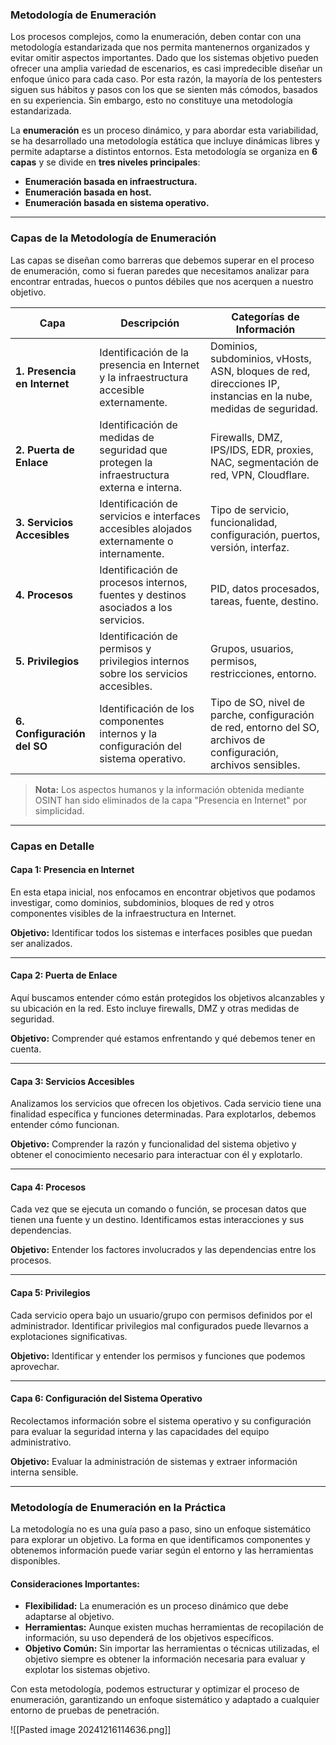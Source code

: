 ### **Metodología de Enumeración**

Los procesos complejos, como la enumeración, deben contar con una metodología estandarizada que nos permita mantenernos organizados y evitar omitir aspectos importantes. Dado que los sistemas objetivo pueden ofrecer una amplia variedad de escenarios, es casi impredecible diseñar un enfoque único para cada caso. Por esta razón, la mayoría de los pentesters siguen sus hábitos y pasos con los que se sienten más cómodos, basados en su experiencia. Sin embargo, esto no constituye una metodología estandarizada.

La **enumeración** es un proceso dinámico, y para abordar esta variabilidad, se ha desarrollado una metodología estática que incluye dinámicas libres y permite adaptarse a distintos entornos. Esta metodología se organiza en **6 capas** y se divide en **tres niveles principales**:

- **Enumeración basada en infraestructura.**
- **Enumeración basada en host.**
- **Enumeración basada en sistema operativo.**

---

### **Capas de la Metodología de Enumeración**

Las capas se diseñan como barreras que debemos superar en el proceso de enumeración, como si fueran paredes que necesitamos analizar para encontrar entradas, huecos o puntos débiles que nos acerquen a nuestro objetivo.

| **Capa**                     | **Descripción**                                                                           | **Categorías de Información**                                                                                     |
| ---------------------------- | ----------------------------------------------------------------------------------------- | ----------------------------------------------------------------------------------------------------------------- |
| **1. Presencia en Internet** | Identificación de la presencia en Internet y la infraestructura accesible externamente.   | Dominios, subdominios, vHosts, ASN, bloques de red, direcciones IP, instancias en la nube, medidas de seguridad.  |
| **2. Puerta de Enlace**      | Identificación de medidas de seguridad que protegen la infraestructura externa e interna. | Firewalls, DMZ, IPS/IDS, EDR, proxies, NAC, segmentación de red, VPN, Cloudflare.                                 |
| **3. Servicios Accesibles**  | Identificación de servicios e interfaces accesibles alojados externamente o internamente. | Tipo de servicio, funcionalidad, configuración, puertos, versión, interfaz.                                       |
| **4. Procesos**              | Identificación de procesos internos, fuentes y destinos asociados a los servicios.        | PID, datos procesados, tareas, fuente, destino.                                                                   |
| **5. Privilegios**           | Identificación de permisos y privilegios internos sobre los servicios accesibles.         | Grupos, usuarios, permisos, restricciones, entorno.                                                               |
| **6. Configuración del SO**  | Identificación de los componentes internos y la configuración del sistema operativo.      | Tipo de SO, nivel de parche, configuración de red, entorno del SO, archivos de configuración, archivos sensibles. |

> **Nota:** Los aspectos humanos y la información obtenida mediante OSINT han sido eliminados de la capa "Presencia en Internet" por simplicidad.

---

### **Capas en Detalle**

#### **Capa 1: Presencia en Internet**

En esta etapa inicial, nos enfocamos en encontrar objetivos que podamos investigar, como dominios, subdominios, bloques de red y otros componentes visibles de la infraestructura en Internet.

**Objetivo:** Identificar todos los sistemas e interfaces posibles que puedan ser analizados.

---

#### **Capa 2: Puerta de Enlace**

Aquí buscamos entender cómo están protegidos los objetivos alcanzables y su ubicación en la red. Esto incluye firewalls, DMZ y otras medidas de seguridad.

**Objetivo:** Comprender qué estamos enfrentando y qué debemos tener en cuenta.

---

#### **Capa 3: Servicios Accesibles**

Analizamos los servicios que ofrecen los objetivos. Cada servicio tiene una finalidad específica y funciones determinadas. Para explotarlos, debemos entender cómo funcionan.

**Objetivo:** Comprender la razón y funcionalidad del sistema objetivo y obtener el conocimiento necesario para interactuar con él y explotarlo.

---

#### **Capa 4: Procesos**

Cada vez que se ejecuta un comando o función, se procesan datos que tienen una fuente y un destino. Identificamos estas interacciones y sus dependencias.

**Objetivo:** Entender los factores involucrados y las dependencias entre los procesos.

---

#### **Capa 5: Privilegios**

Cada servicio opera bajo un usuario/grupo con permisos definidos por el administrador. Identificar privilegios mal configurados puede llevarnos a explotaciones significativas.

**Objetivo:** Identificar y entender los permisos y funciones que podemos aprovechar.

---

#### **Capa 6: Configuración del Sistema Operativo**

Recolectamos información sobre el sistema operativo y su configuración para evaluar la seguridad interna y las capacidades del equipo administrativo.

**Objetivo:** Evaluar la administración de sistemas y extraer información interna sensible.

---

### **Metodología de Enumeración en la Práctica**

La metodología no es una guía paso a paso, sino un enfoque sistemático para explorar un objetivo. La forma en que identificamos componentes y obtenemos información puede variar según el entorno y las herramientas disponibles.

#### **Consideraciones Importantes:**

- **Flexibilidad:** La enumeración es un proceso dinámico que debe adaptarse al objetivo.
- **Herramientas:** Aunque existen muchas herramientas de recopilación de información, su uso dependerá de los objetivos específicos.
- **Objetivo Común:** Sin importar las herramientas o técnicas utilizadas, el objetivo siempre es obtener la información necesaria para evaluar y explotar los sistemas objetivo.

Con esta metodología, podemos estructurar y optimizar el proceso de enumeración, garantizando un enfoque sistemático y adaptado a cualquier entorno de pruebas de penetración.

![[Pasted image 20241216114636.png]]